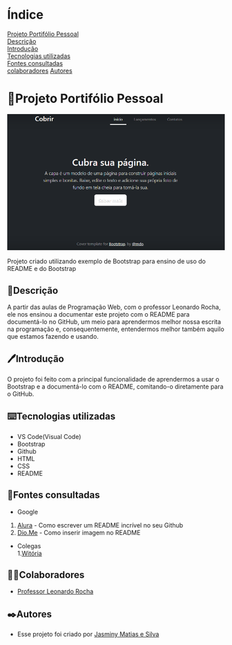 # Índice

[Projeto Portifólio Pessoal](#portifolio_pessoal)  
[Descrição](#descri%C3%A7%C3%A3o)  
[Introdução](#introdu%C3%A7%C3%A3o)  
[Tecnologias utilizadas](#tecnologias-utilizadas)  
[Fontes consultadas](#fontes-consultadas)  
[colaboradores](#colaboradores) 
[Autores](#autores)  

 # 📌Projeto Portifólio Pessoal

![Capa do projeto](img/Capa.png)

Projeto criado utilizando exemplo de Bootstrap para ensino de uso do README e do Bootstrap

  ## 📝Descrição
A partir das aulas de Programação Web, com o professor Leonardo Rocha, ele nos ensinou a documentar este projeto com o README para documentá-lo no GitHub, um meio para aprendermos melhor nossa escrita na programação e, consequentemente, entendermos melhor também aquilo que estamos fazendo e usando. 

  ## 🖊️Introdução
O projeto foi feito com a principal funcionalidade de aprendermos a usar o Bootstrap e a documentá-lo com o README, comitando-o diretamente para o GitHub.

  ## ⌨️Tecnologias utilizadas  
 * VS Code(Visual Code) 
 * Bootstrap 
 * Github 
 * HTML 
 * CSS 
 * README 
  ## 📑Fontes consultadas
 * Google 
  1. [Alura](https://www.alura.com.br/artigos/escrever-bom-readme) - Como escrever um README incrível no seu Github
  2. [Dio.Me](https://www.dio.me/articles/personalize-o-readme-no-github)  - Como inserir imagem no README
 * Colegas   
  1.[Witória](https://github.com/Witoriabeatriz) 
 ## 🤝🏻Colaboradores
 * [Professor Leonardo Rocha](https://github.com/leonardossrocha) 
 ## ✒️Autores
 * Esse projeto foi criado por [Jasminy Matias e Silva](https://github.com/jamybr) 
 
